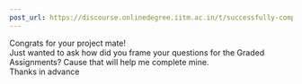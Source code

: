 ```yaml
---
post_url: https://discourse.onlinedegree.iitm.ac.in/t/successfully-completed-tds-project-2-seeking-feedback-demonstration-session/171054/6
---
```

Congrats for your project mate!  
Just wanted to ask how did you frame your questions for the Graded Assignments? Cause that will help me complete mine.  
Thanks in advance